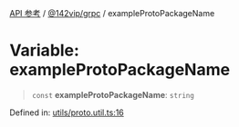[API 参考](../../../index.md) / [@142vip/grpc](../index.md) / exampleProtoPackageName

# Variable: exampleProtoPackageName

> `const` **exampleProtoPackageName**: `string`

Defined in: [utils/proto.util.ts:16](https://github.com/142vip/core-x/blob/15d5bc9ef4bece78c0e60bdf074a2d245f625100/packages/grpc/src/utils/proto.util.ts#L16)
